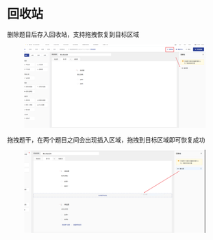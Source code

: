 # 回收站

删除题目后存入回收站，支持拖拽恢复到目标区域

<figure><img src="../../.gitbook/assets/image.png" alt=""><figcaption></figcaption></figure>

拖拽题干，在两个题目之间会出现插入区域，拖拽到目标区域即可恢复成功

<figure><img src="../../.gitbook/assets/image (1).png" alt=""><figcaption></figcaption></figure>
